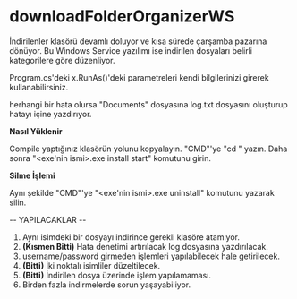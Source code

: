 # downloadFolderOrganizerWS


İndirilenler klasörü devamlı doluyor ve kısa sürede çarşamba pazarına dönüyor. Bu Windows Service yazılımı ise indirilen dosyaları belirli kategorilere göre düzenliyor.

Program.cs'deki x.RunAs()'deki parametreleri kendi bilgilerinizi girerek kullanabilirsiniz.

herhangi bir hata olursa "Documents" dosyasına log.txt dosyasını oluşturup hatayı içine yazdırıyor.

**Nasıl Yüklenir**

Compile yaptığınız klasörün yolunu kopyalayın. "CMD"'ye "cd <yol>" yazın. Daha sonra "<exe'nin ismi>.exe install start" komutunu girin.

**Silme İşlemi**

Aynı şekilde "CMD"'ye "<exe'nin ismi>.exe uninstall" komutunu yazarak silin.


--  YAPILACAKLAR  --
1. Aynı isimdeki bir dosyayı indirince gerekli klasöre atamıyor.
2. **(Kısmen Bitti)** Hata denetimi artırılacak log dosyasına yazdırılacak.
3. username/password girmeden işlemleri yapılabilecek hale getirilecek.
4. **(Bitti)** İki noktalı isimliler düzeltilecek.
5. **(Bitti)** İndirilen dosya üzerinde işlem yapılamaması.
6. Birden fazla indirmelerde sorun yaşayabiliyor.
